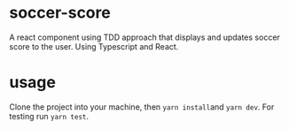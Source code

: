 # soccer-score
A react component using TDD approach that displays and updates soccer score to the user. Using Typescript and React.

# usage
Clone the project into your machine, then ```yarn install```and ```yarn dev```. For testing run ```yarn test```.
